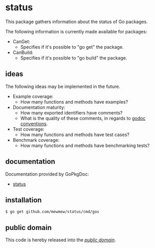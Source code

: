 status
======

This package gathers information about the status of Go packages.

The following information is currently made available for packages:

   * CanGet:
       - Specifies if it's possible to "go get" the package.
   * CanBuild:
       - Specifies if it's possible to "go build" the package.

ideas
-----

The following ideas may be implemented in the future.

   * Example coverage:
       - How many functions and methods have examples?
   * Documentation maturity:
       - How many exported identifiers have comments?
       - What is the quality of these comments, in regards to
         [godoc conventions][].
   * Test coverage:
       - How many functions and methods have test cases?
   * Benchmark coverage:
       - How many functions and methods have benchmarking tests?

[godoc conventions]: http://golang.org/doc/articles/godoc_documenting_go_code.html

documentation
-------------

Documentation provided by GoPkgDoc:

   - [status][]

[status]: http://go.pkgdoc.org/github.com/mewmew/status

installation
------------

    $ go get github.com/mewmew/status/cmd/gos

public domain
-------------

This code is hereby released into the *[public domain][]*.

[public domain]: https://creativecommons.org/publicdomain/zero/1.0/

